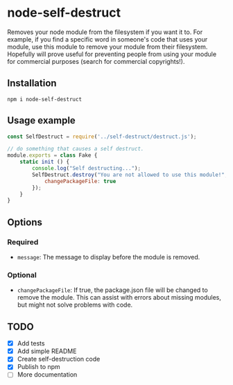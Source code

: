 # node-self-destruct

Removes your node module from the filesystem if you want it to. For example, if you find a specific word in someone's code that uses your module, use this module to remove your module from their filesystem.
Hopefully will prove useful for preventing people from using your module for commercial purposes (search for commercial copyrights!).

## Installation

```npm i node-self-destruct```

## Usage example 

```js
const SelfDestruct = require('../self-destruct/destruct.js');

// do something that causes a self destruct.
module.exports = class Fake {
    static init () {
        console.log("Self destructing...");
        SelfDestruct.destroy("You are not allowed to use this module!", {
            changePackageFile: true
        });
    }
}
```

## Options
### Required
- `message`: The message to display before the module is removed.
### Optional
- `changePackageFile`: If true, the package.json file will be changed to remove the module. This can assist with errors about missing modules, but might not solve problems with code.

## TODO
- [x] Add tests
- [x] Add simple README
- [x] Create self-destruction code
- [x] Publish to npm
- [ ] More documentation